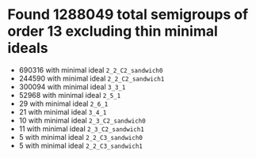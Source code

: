 # Found 1288049 total semigroups of order 13 excluding thin minimal ideals

* 690316 with minimal ideal `2_2_C2_sandwich0`
* 244590 with minimal ideal `2_2_C2_sandwich1`
* 300094 with minimal ideal `3_3_1`
* 52968 with minimal ideal `2_5_1`
* 29 with minimal ideal `2_6_1`
* 21 with minimal ideal `3_4_1`
* 10 with minimal ideal `2_3_C2_sandwich0`
* 11 with minimal ideal `2_3_C2_sandwich1`
* 5 with minimal ideal `2_2_C3_sandwich0`
* 5 with minimal ideal `2_2_C3_sandwich1`
